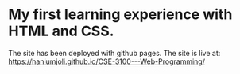 # My first learning experience with HTML and CSS.
The site has been deployed with github pages. The site is live at:
https://haniumjoli.github.io/CSE-3100---Web-Programming/